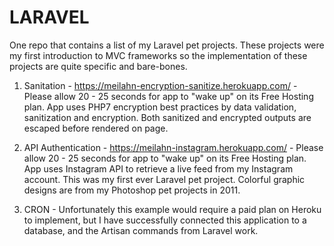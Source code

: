 # LARAVEL 
One repo that contains a list of my Laravel pet projects. These projects were my first introduction to MVC frameworks so the implementation of these projects are quite specific and bare-bones.

1. Sanitation - https://meilahn-encryption-sanitize.herokuapp.com/ - Please allow 20 - 25 seconds for app to "wake up" on its Free Hosting plan. App uses PHP7 encryption best practices by data validation, sanitization and encryption. Both sanitized and encrypted outputs are escaped before rendered on page.

2. API Authentication - https://meilahn-instagram.herokuapp.com/ - Please allow 20 - 25 seconds for app to "wake up" on its Free Hosting plan. App uses Instagram API to retrieve a live feed from my Instagram account. This was my first ever Laravel pet project. Colorful graphic designs are from my Photoshop pet projects in 2011.

3. CRON - Unfortunately this example would require a paid plan on Heroku to implement, but I have successfully connected this application to a database, and the Artisan commands from Laravel work.
